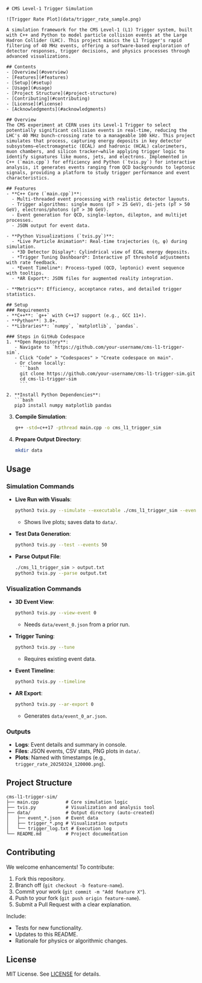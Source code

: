 
```
# CMS Level-1 Trigger Simulation

![Trigger Rate Plot](data/trigger_rate_sample.png)

A simulation framework for the CMS Level-1 (L1) Trigger system, built with C++ and Python to model particle collision events at the Large Hadron Collider (LHC). This project mimics the L1 Trigger's rapid filtering of 40 MHz events, offering a software-based exploration of detector responses, trigger decisions, and physics processes through advanced visualizations.

## Contents
- [Overview](#overview)
- [Features](#features)
- [Setup](#setup)
- [Usage](#usage)
- [Project Structure](#project-structure)
- [Contributing](#contributing)
- [License](#license)
- [Acknowledgments](#acknowledgments)

## Overview
The CMS experiment at CERN uses its Level-1 Trigger to select potentially significant collision events in real-time, reducing the LHC's 40 MHz bunch-crossing rate to a manageable 100 kHz. This project simulates that process, capturing energy deposits in key detector subsystems—electromagnetic (ECAL) and hadronic (HCAL) calorimeters, muon chambers, and silicon tracker—while applying trigger logic to identify signatures like muons, jets, and electrons. Implemented in C++ (`main.cpp`) for efficiency and Python (`tvis.py`) for interactive analysis, it generates events ranging from QCD backgrounds to leptonic signals, providing a platform to study trigger performance and event characteristics.

## Features
- **C++ Core (`main.cpp`)**:
  - Multi-threaded event processing with realistic detector layouts.
  - Trigger algorithms: single muons (pT > 25 GeV), di-jets (pT > 50 GeV), electrons/photons (pT > 30 GeV).
  - Event generation for QCD, single-lepton, dilepton, and multijet processes.
  - JSON output for event data.

- **Python Visualizations (`tvis.py`)**:
  - *Live Particle Animation*: Real-time trajectories (η, φ) during simulation.
  - *3D Detector Display*: Cylindrical view of ECAL energy deposits.
  - *Trigger Tuning Dashboard*: Interactive pT threshold adjustments with rate feedback.
  - *Event Timeline*: Process-typed (QCD, leptonic) event sequence with tooltips.
  - *AR Export*: JSON files for augmented reality integration.

- **Metrics**: Efficiency, acceptance rates, and detailed trigger statistics.

## Setup
### Requirements
- **C++**: `g++` with C++17 support (e.g., GCC 11+).
- **Python**: 3.8+.
- **Libraries**: `numpy`, `matplotlib`, `pandas`.

### Steps in GitHub Codespace
1. **Open Repository**:
   - Navigate to `https://github.com/your-username/cms-l1-trigger-sim`.
   - Click "Code" > "Codespaces" > "Create codespace on main".
   - Or clone locally:
     ```bash
     git clone https://github.com/your-username/cms-l1-trigger-sim.git
     cd cms-l1-trigger-sim
     ```

2. **Install Python Dependencies**:
   ```bash
   pip3 install numpy matplotlib pandas
   ```

3. **Compile Simulation**:
   ```bash
   g++ -std=c++17 -pthread main.cpp -o cms_l1_trigger_sim
   ```

4. **Prepare Output Directory**:
   ```bash
   mkdir data
   ```

## Usage
### Simulation Commands
- **Live Run with Visuals**:
  ```bash
  python3 tvis.py --simulate --executable ./cms_l1_trigger_sim --events 500
  ```
  - Shows live plots; saves data to `data/`.

- **Test Data Generation**:
  ```bash
  python3 tvis.py --test --events 50
  ```

- **Parse Output File**:
  ```bash
  ./cms_l1_trigger_sim > output.txt
  python3 tvis.py --parse output.txt
  ```

### Visualization Commands
- **3D Event View**:
  ```bash
  python3 tvis.py --view-event 0
  ```
  - Needs `data/event_0.json` from a prior run.

- **Trigger Tuning**:
  ```bash
  python3 tvis.py --tune
  ```
  - Requires existing event data.

- **Event Timeline**:
  ```bash
  python3 tvis.py --timeline
  ```

- **AR Export**:
  ```bash
  python3 tvis.py --ar-export 0
  ```
  - Generates `data/event_0_ar.json`.

### Outputs
- **Logs**: Event details and summary in console.
- **Files**: JSON events, CSV stats, PNG plots in `data/`.
- **Plots**: Named with timestamps (e.g., `trigger_rate_20250324_120000.png`).

## Project Structure
```
cms-l1-trigger-sim/
├── main.cpp          # Core simulation logic
├── tvis.py           # Visualization and analysis tool
├── data/             # Output directory (auto-created)
│   ├── event_*.json  # Event data
│   ├── trigger_*.png # Visualization outputs
│   └── trigger_log.txt # Execution log
└── README.md         # Project documentation
```

## Contributing
We welcome enhancements! To contribute:
1. Fork this repository.
2. Branch off (`git checkout -b feature-name`).
3. Commit your work (`git commit -m "Add feature X"`).
4. Push to your fork (`git push origin feature-name`).
5. Submit a Pull Request with a clear explanation.

Include:
- Tests for new functionality.
- Updates to this README.
- Rationale for physics or algorithmic changes.

## License
MIT License. See [LICENSE](LICENSE) for details.

```

